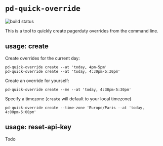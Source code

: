 
# `pd-quick-override`

![build status](https://github.com/leeavital/pd-quick-override/actions/workflows/build.yml/badge.svg)


This is a tool to quickly create pagerduty overrides from the command line.


## usage: create

Create overrides for the current day:

```
pd-quick-override create --at 'today, 4pm-5pm'
pd-quick-override create --at 'today, 4:30pm-5:30pm'
```

Create an override for yourself:

```
pd-quick-override create --me --at 'today, 4:30pm-5:30pm'
```

Specify a timezone (`create` will default to your local timezone)

```
pd-quick-override create --time-zone 'Europe/Paris --at 'today, 4:00pm-5:00pm'
```

## usage: reset-api-key

Todo
